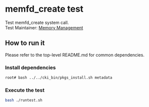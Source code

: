 # memfd_create test
Test memfd_create system call. \
Test Maintainer: [Memory Management](mailto:mm-qe@redhat.com)

## How to run it
Please refer to the top-level README.md for common dependencies.

### Install dependencies
```bash
root# bash ../../cki_bin/pkgs_install.sh metadata
```

### Execute the test
```bash
bash ./runtest.sh
```
